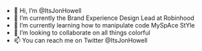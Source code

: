 - 👋 Hi, I’m @ItsJonHowell
- 👀 I’m currently the Brand Experience Design Lead at Robinhood
- 🌱 I’m currently learning how to manipulate code MySpAce StYle
- 💞️ I’m looking to collaborate on all things colorful
- 📫 You can reach me on Twitter @ItsJonHowell
